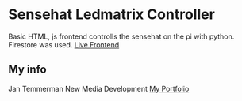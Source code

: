# Sensehat Ledmatrix Controller
Basic HTML, js frontend controlls the sensehat on the pi with python. Firestore was used.
[Live Frontend](https://gdm-1718-jantemme.github.io/Sensehat-ledmatrix-controller/index.html)

## My info
Jan Temmerman
New Media Development
[My Portfolio](https://www.jantemmerman.com/)